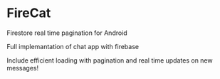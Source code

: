 # FireCat
Firestore real time pagination for Android


Full implemantation of chat app with firebase

Include efficient loading with pagination and real time updates on new messages!
